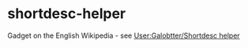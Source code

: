 # shortdesc-helper
Gadget on the English Wikipedia - see [User:Galobtter/Shortdesc helper](https://en.wikipedia.org/wiki/User:Galobtter/Shortdesc_helper)
